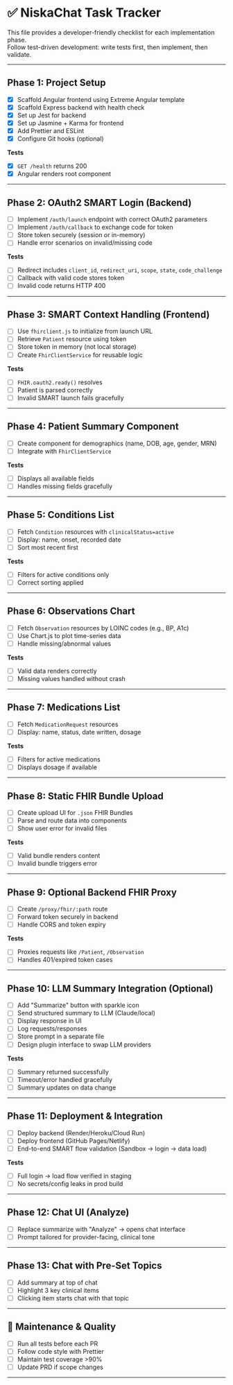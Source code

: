 # ✅ NiskaChat Task Tracker

This file provides a developer-friendly checklist for each implementation phase.  
Follow test-driven development: write tests first, then implement, then validate.

---

## Phase 1: Project Setup

- [x] Scaffold Angular frontend using Extreme Angular template
- [x] Scaffold Express backend with health check
- [x] Set up Jest for backend
- [x] Set up Jasmine + Karma for frontend
- [x] Add Prettier and ESLint
- [x] Configure Git hooks (optional)

**Tests**

- [x] `GET /health` returns 200
- [x] Angular renders root component

---

## Phase 2: OAuth2 SMART Login (Backend)

- [ ] Implement `/auth/launch` endpoint with correct OAuth2 parameters
- [ ] Implement `/auth/callback` to exchange code for token
- [ ] Store token securely (session or in-memory)
- [ ] Handle error scenarios on invalid/missing code

**Tests**

- [ ] Redirect includes `client_id`, `redirect_uri`, `scope`, `state`, `code_challenge`
- [ ] Callback with valid code stores token
- [ ] Invalid code returns HTTP 400

---

## Phase 3: SMART Context Handling (Frontend)

- [ ] Use `fhirclient.js` to initialize from launch URL
- [ ] Retrieve `Patient` resource using token
- [ ] Store token in memory (not local storage)
- [ ] Create `FhirClientService` for reusable logic

**Tests**

- [ ] `FHIR.oauth2.ready()` resolves
- [ ] Patient is parsed correctly
- [ ] Invalid SMART launch fails gracefully

---

## Phase 4: Patient Summary Component

- [ ] Create component for demographics (name, DOB, age, gender, MRN)
- [ ] Integrate with `FhirClientService`

**Tests**

- [ ] Displays all available fields
- [ ] Handles missing fields gracefully

---

## Phase 5: Conditions List

- [ ] Fetch `Condition` resources with `clinicalStatus=active`
- [ ] Display: name, onset, recorded date
- [ ] Sort most recent first

**Tests**

- [ ] Filters for active conditions only
- [ ] Correct sorting applied

---

## Phase 6: Observations Chart

- [ ] Fetch `Observation` resources by LOINC codes (e.g., BP, A1c)
- [ ] Use Chart.js to plot time-series data
- [ ] Handle missing/abnormal values

**Tests**

- [ ] Valid data renders correctly
- [ ] Missing values handled without crash

---

## Phase 7: Medications List

- [ ] Fetch `MedicationRequest` resources
- [ ] Display: name, status, date written, dosage

**Tests**

- [ ] Filters for active medications
- [ ] Displays dosage if available

---

## Phase 8: Static FHIR Bundle Upload

- [ ] Create upload UI for `.json` FHIR Bundles
- [ ] Parse and route data into components
- [ ] Show user error for invalid files

**Tests**

- [ ] Valid bundle renders content
- [ ] Invalid bundle triggers error

---

## Phase 9: Optional Backend FHIR Proxy

- [ ] Create `/proxy/fhir/:path` route
- [ ] Forward token securely in backend
- [ ] Handle CORS and token expiry

**Tests**

- [ ] Proxies requests like `/Patient`, `/Observation`
- [ ] Handles 401/expired token cases

---

## Phase 10: LLM Summary Integration (Optional)

- [ ] Add "Summarize" button with sparkle icon
- [ ] Send structured summary to LLM (Claude/local)
- [ ] Display response in UI
- [ ] Log requests/responses
- [ ] Store prompt in a separate file
- [ ] Design plugin interface to swap LLM providers

**Tests**

- [ ] Summary returned successfully
- [ ] Timeout/error handled gracefully
- [ ] Summary updates on data change

---

## Phase 11: Deployment & Integration

- [ ] Deploy backend (Render/Heroku/Cloud Run)
- [ ] Deploy frontend (GitHub Pages/Netlify)
- [ ] End-to-end SMART flow validation (Sandbox → login → data load)

**Tests**

- [ ] Full login → load flow verified in staging
- [ ] No secrets/config leaks in prod build

---

## Phase 12: Chat UI (Analyze)

- [ ] Replace summarize with "Analyze" → opens chat interface
- [ ] Prompt tailored for provider-facing, clinical tone

---

## Phase 13: Chat with Pre-Set Topics

- [ ] Add summary at top of chat
- [ ] Highlight 3 key clinical items
- [ ] Clicking item starts chat with that topic

---

## 🧹 Maintenance & Quality

- [ ] Run all tests before each PR
- [ ] Follow code style with Prettier
- [ ] Maintain test coverage >90%
- [ ] Update PRD if scope changes

---

